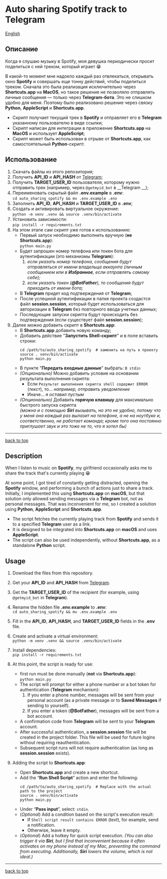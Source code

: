 # Auto sharing Spotify track to Telegram

[English](#Description)

## Описание

Когда я слушаю музыку в Spotify, моя девушка периодически просит поделиться с ней треком, который играет 😁

В какой-то момент мне надоело каждый раз отвлекаться, открывать окно __Spotify__ и совершать еще тонну действий, чтобы
поделиться треком. Сначала это была реализация исключительно через __Shortcuts.app__ на __MacOS__, но такое решение не
позволяло отправлять личные сообщения — только через __Telegram-бота__. Это не слишком удобно для меня.
Поэтому было реализовано решение через связку __Python__, __AppleScript__ и __Shortcuts.app__.

- Скрипт получает текущий трек в __Spotify__ и отправляет его в __Telegram__ указанному пользователю в виде ссылки;
- Скрипт написан для интеграции в приложение __Shortcuts.app__ на __MacOS__ и использует __AppleScript__;
- Скрипт может быть использован в отрыве от __Shortcuts.app__, как самостоятельный __Python__-скрипт.

## Использование

1. Скачать файлы из этого репозитория;
2. Получить __API_ID__ и __API_HASH__ от [Telegram](https://my.telegram.org);
3. Получить __TARGET_USER_ID__ пользователя, которому нужно отправить трек (например, через `@getmyid_bot` в __Telegram
   __);
4. Переименовать скрытый файл __.env.example__ в __.env__: \
   `cd auto_sharing_spotify && mv .env.example .env`
5. Заполнить __API_ID__, __API_HASH__ и __TARGET_USER_ID__ в __.env__;
6. Создать и активировать виртуальное окружение: \
   `python -m venv .venv && source .venv/bin/activate`
7. Установить зависимости: \
   `pip install -r requirements.txt`
8. На этом этапе сам скрипт уже готов к использованию:
    - Первый запуск необходимо выполнить вручную (__не __Shortcuts.app____): \
      `python main.py`
    - Будет запрошен номер телефона или токен бота для аутентификации (это
      механизмы __Telegram__):
        1. _если указать номер телефона, сообщения будут отправляться от имени владельца аккаунта (личным сообщением или
           в __Избранное__, если отправлять самому себе);_
        2. _если указать токен (__@BotFather__), то сообщения будут приходить от имени бота;_
    - В __Telegram__ придет код подтверждения от __Telegram__;
    - После успешной аутентификации в папке проекта создастся файл __session.session__, который будет использоваться
      для авторизации в __Telegram__ без повторного ввода учетных данных;
    - Последующие запуски скрипта будут происходить без подтверждения (если существует файл __session.session__);
9. Далее можно добавить скрипт в __Shortcuts.app__:
    - В __Shortcuts.app__ добавить новую команду;
    - Добавить действие "__Запустить Shell-скрипт__" и в поле вставить строки:
      ```bash:
      cd /path/to/auto_sharing_spotify  # заменить на путь к проекту
      source . venv/bin/activate
      python main.py
      ```
    - В пункте "__Передать входные данные__" выбрать: `B stdin`
    - _(Опционально)_ Можно добавить условие на основании результата выполнения скрипта:
        - Если `Результат выполнения скрипта shell содержит ERROR` (_текст_), то... _например, отправить уведомление_
        - Иначе... _я оставил пустым_
    - _(Опционально)_ Добавить __горячую клавишу__ для максимально быстрого запуска скрипта \
      _(можно и с помощью __Siri__ вызывать, но это не удобно, потому что у меня она каждый раз вылазит на телефоне, а
      не на ноутбуке и, соответственно, не работает команда; кроме того она постоянно приглушает звук и это тоже не то,
      что я хотел бы)_

---

[back to top](#auto-sharing-spotify-track-to-telegram)

## Description

When I listen to music on __Spotify__, my girlfriend occasionally asks me to share the track that's currently playing 😁

At some point, I got tired of constantly getting distracted, opening the __Spotify__ window, and performing a bunch of
actions just to share a track. Initially, I implemented this using __Shortcuts.app__ on __macOS__, but that solution
only allowed sending messages via a __Telegram__ bot, not as personal messages.
That was inconvenient for me, so I created a solution using __Python__, __AppleScript__ and __Shortcuts.app__.

- The script fetches the currently playing track from __Spotify__ and sends it to a specified __Telegram__ user as a
  link.
- It is designed to be integrated into __Shortcuts.app__ on __macOS__ and uses __AppleScript__.
- The script can also be used independently, without __Shortcuts.app__, as a standalone __Python__ script.

## Usage

1. Download the files from this repository.
2. Get your __API_ID__ and __API_HASH__ from [Telegram](https://my.telegram.org).
3. Get the __TARGET_USER_ID__ of the recipient (for example, using `@getmyid_bot` in __Telegram__).
4. Rename the hidden file __.env.example__ to __.env__: \
   `cd auto_sharing_spotify && mv .env.example .env`
5. Fill in the __API_ID__, __API_HASH__, and __TARGET_USER_ID__ fields in the __.env__ file.
6. Create and activate a virtual environment: \
   `python -m venv .venv && source .venv/bin/activate`
7. Install dependencies: \
   `pip install -r requirements.txt`
8. At this point, the script is ready for use:
    - first run must be done manually (__not__ via __Shortcuts.app__): \
      `python main.py`
    - The script will prompt for either a phone number or a bot token for authentication (__Telegram__ mechanism):
        1. If you enter a phone number, messages will be sent from your personal account (as a private message or to
           __Saved Messages__ if sending to yourself).
        2. If you enter a token (__@BotFather__), messages will be sent from a bot account.
    - A confirmation code from __Telegram__ will be sent to your __Telegram__ account.
    - After successful authentication, a __session.session__ file will be created in the project folder. This file will
      be used for future logins without requiring reauthentication.
    - Subsequent script runs will not require authentication (as long as __session.session__ exists).

9. Adding the script to __Shortcuts.app__:
    - Open __Shortcuts.app__ and create a new shortcut.
    - Add the “__Run Shell Script__” action and enter the following:
      ```bash:
      cd /path/to/auto_sharing_spotify  # Replace with the actual path to the project
      source . venv/bin/activate
      python main.py
      ```
    - Under “__Pass input__”, select: `stdin`.
    - (_Optional_) Add a condition based on the script's execution result:
        - If `Shell script result contains ERROR` (_text_), for example, send a notification.
        - Otherwise, leave it empty.
    - (_Optional_) Add a hotkey for quick script execution.
      _(You can also trigger it via __Siri__, but I find that inconvenient because it often activates on my phone
      instead of my Mac, preventing the command from executing. Additionally, __Siri__ lowers the volume, which is not
      ideal.)_

---

[back to top](#auto-sharing-spotify-track-to-telegram)
